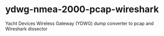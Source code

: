 # ydwg-nmea-2000-pcap-wireshark
Yacht Devices Wireless Gateway (YDWG) dump converter to pcap and Wireshark dissector
